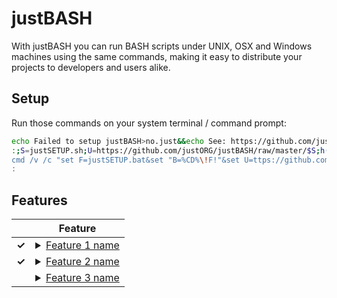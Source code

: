 # justBASH

With justBASH you can run BASH scripts under UNIX, OSX and Windows machines using the same commands, making it easy to distribute your projects to developers and users alike.

## Setup

Run those commands on your system terminal / command prompt:

```sh
echo Failed to setup justBASH>no.just&&echo See: https://github.com/justORG/justBASH/ERROR.md>>no.just
:;S=justSETUP.sh;U=https://github.com/justORG/justBASH/raw/master/$S;h(){ type $1 >/dev/null 2>&1||return 1;};h curl&&curl -O "$U"||h wget&&wget "$U"||h lynx&&lynx -source "$U">$S;clear;[ -f $S ]&&chmod +x $S&&./$S||cat no.just;rm no.just;unset S U h;<<:
cmd /v /c "set F=justSETUP.bat&set "B=%CD%\!F!"&set U=ttps://github.com/justORG/justBASH/raw/master/!F!&set "IF=for ^%X in ("&set "DO=.exe) do (set OK=^%~$PATH:X)^&if defined OK "&cmd /c "(!IF!bitsadmin!DO!(bitsadmin /transfer J h!U! "!B!")else (!IF!powershell!DO!(powershell -Command "(New-Object Net.WebClient).DownloadFile('h'+'!U!','!B!')")))^&cls^&(if exist !B! (!B!)else (more no.just))^&del no.just""&^
:

```

## Features

  | Feature
-------- | --------------------------------------------------------------------------------
<b>&#10003;</b> | <details><summary><a href="https://github.com/justORG/justBASH#feature1" name="feature1">Feature 1 name</a></summary><p>Feature 1 description</p></details>
<b>&#10003;</b> | <details><summary><a href="https://github.com/justORG/justBASH#feature2" name="feature2">Feature 2 name</a></summary><p>Feature 2 description</p></details>
  | <details><summary><a href="https://github.com/justORG/justBASH#feature3" name="feature3">Feature 3 name</a></summary><p>Feature 3 description</p></details>
